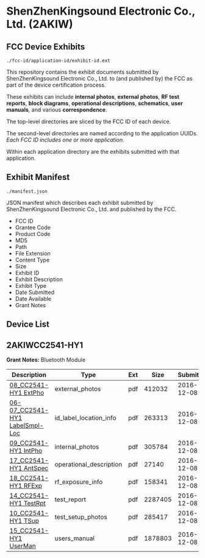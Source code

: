 # ShenZhenKingsound Electronic Co., Ltd. (2AKIW)
## FCC Device Exhibits

```
./fcc-id/application-id/exhibit-id.ext
```

This repository contains the exhibit documents submitted by ShenZhenKingsound Electronic Co., Ltd. to (and published by) the FCC as part of the device certification process.

These exhibits can include **internal photos**, **external photos**, **RF test reports**, **block diagrams**, **operational descriptions**, **schematics**, **user manuals**, and various **correspondence**.

The top-level directories are sliced by the FCC ID of each device.

The second-level directories are named according to the application UUIDs. *Each FCC ID includes one or more application.*

Within each application directory are the exhibits submitted with that application. 

## Exhibit Manifest

```
./manifest.json
```

JSON manifest which describes each exhibit submitted by ShenZhenKingsound Electronic Co., Ltd. and published by the FCC.

- FCC ID
- Grantee Code
- Product Code
- MD5
- Path
- File Extension
- Content Type
- Size
- Exhibit ID
- Exhibit Description
- Exhibit Type
- Date Submitted
- Date Available
- Grant Notes

## Device List
## 2AKIWCC2541-HY1
**Grant Notes:** Bluetooth Module

| Description | Type | Ext | Size | Submitted | Available |
| ----------- | ---- | --- | ---- | --------- | --------- |
| [08_CC2541-HY1 ExtPho](2AKIWCC2541-HY1/3f16d203274079c2515fe5f65b18e60f/3221606.pdf) | external_photos | pdf | 412032 | 2016-12-08 | 2016-12-08 |
| [06-07_CC2541-HY1 LabelSmpl-Loc](2AKIWCC2541-HY1/3f16d203274079c2515fe5f65b18e60f/3221605.pdf) | id_label_location_info | pdf | 263313 | 2016-12-08 | 2016-12-08 |
| [09_CC2541-HY1 IntPho](2AKIWCC2541-HY1/3f16d203274079c2515fe5f65b18e60f/3221607.pdf) | internal_photos | pdf | 305784 | 2016-12-08 | 2016-12-08 |
| [17_CC2541-HY1 AntSpec](2AKIWCC2541-HY1/3f16d203274079c2515fe5f65b18e60f/3221615.pdf) | operational_description | pdf | 27140 | 2016-12-08 | 2016-12-08 |
| [18_CC2541-HY1 RFExp](2AKIWCC2541-HY1/3f16d203274079c2515fe5f65b18e60f/3221616.pdf) | rf_exposure_info | pdf | 158341 | 2016-12-08 | 2016-12-08 |
| [14_CC2541-HY1 TestRpt](2AKIWCC2541-HY1/3f16d203274079c2515fe5f65b18e60f/3221612.pdf) | test_report | pdf | 2287405 | 2016-12-08 | 2016-12-08 |
| [10_CC2541-HY1 TSup](2AKIWCC2541-HY1/3f16d203274079c2515fe5f65b18e60f/3221608.pdf) | test_setup_photos | pdf | 285417 | 2016-12-08 | 2016-12-08 |
| [15_CC2541-HY1 UserMan](2AKIWCC2541-HY1/3f16d203274079c2515fe5f65b18e60f/3221613.pdf) | users_manual | pdf | 1878803 | 2016-12-08 | 2016-12-08 |
